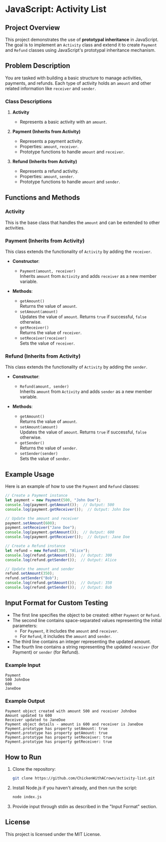 # JavaScript: Activity List

## Project Overview

This project demonstrates the use of **prototypal inheritance** in JavaScript. The goal is to implement an `Activity` class and extend it to create `Payment` and `Refund` classes using JavaScript's prototypal inheritance mechanism.

## Problem Description

You are tasked with building a basic structure to manage activities, payments, and refunds. Each type of activity holds an `amount` and other related information like `receiver` and `sender`.

### Class Descriptions

1. **Activity**
   - Represents a basic activity with an `amount`.

2. **Payment (Inherits from Activity)**
   - Represents a payment activity.
   - Properties: `amount`, `receiver`.
   - Prototype functions to handle `amount` and `receiver`.

3. **Refund (Inherits from Activity)**
   - Represents a refund activity.
   - Properties: `amount`, `sender`.
   - Prototype functions to handle `amount` and `sender`.

## Functions and Methods

### Activity
This is the base class that handles the `amount` and can be extended to other activities.

### Payment (Inherits from Activity)
This class extends the functionality of `Activity` by adding the `receiver`.

- **Constructor**:
  - `Payment(amount, receiver)`  
    Inherits `amount` from `Activity` and adds `receiver` as a new member variable.

- **Methods**:
  - `getAmount()`  
    Returns the value of `amount`.
  - `setAmount(amount)`  
    Updates the value of `amount`. Returns `true` if successful, `false` otherwise.
  - `getReceiver()`  
    Returns the value of `receiver`.
  - `setReceiver(receiver)`  
    Sets the value of `receiver`.

### Refund (Inherits from Activity)
This class extends the functionality of `Activity` by adding the `sender`.

- **Constructor**:
  - `Refund(amount, sender)`  
    Inherits `amount` from `Activity` and adds `sender` as a new member variable.

- **Methods**:
  - `getAmount()`  
    Returns the value of `amount`.
  - `setAmount(amount)`  
    Updates the value of `amount`. Returns `true` if successful, `false` otherwise.
  - `getSender()`  
    Returns the value of `sender`.
  - `setSender(sender)`  
    Sets the value of `sender`.

## Example Usage

Here is an example of how to use the `Payment` and `Refund` classes:

```javascript
// Create a Payment instance
let payment = new Payment(500, "John Doe");
console.log(payment.getAmount());  // Output: 500
console.log(payment.getReceiver());  // Output: John Doe

// Update the amount and receiver
payment.setAmount(600);
payment.setReceiver("Jane Doe");
console.log(payment.getAmount());  // Output: 600
console.log(payment.getReceiver());  // Output: Jane Doe

// Create a Refund instance
let refund = new Refund(300, "Alice");
console.log(refund.getAmount());  // Output: 300
console.log(refund.getSender());  // Output: Alice

// Update the amount and sender
refund.setAmount(350);
refund.setSender("Bob");
console.log(refund.getAmount());  // Output: 350
console.log(refund.getSender());  // Output: Bob
```

## Input Format for Custom Testing

- The first line specifies the object to be created: either `Payment` or `Refund`.
- The second line contains space-separated values representing the initial parameters:
  - For `Payment`, it includes the `amount` and `receiver`.
  - For `Refund`, it includes the `amount` and `sender`.
- The third line contains an integer representing the updated amount.
- The fourth line contains a string representing the updated `receiver` (for Payment) or `sender` (for Refund).

### Example Input

```
Payment
500 JohnDoe
600
JaneDoe
```

### Example Output

```
Payment object created with amount 500 and receiver JohnDoe
Amount updated to 600
Receiver updated to JaneDoe
Payment object details - amount is 600 and receiver is JaneDoe
Payment.prototype has property setAmount: true
Payment.prototype has property getAmount: true
Payment.prototype has property setReceiver: true
Payment.prototype has property getReceiver: true
```

## How to Run

1. Clone the repository:
   ```bash
   git clone https://github.com/ChickenWithACrown/activity-list.git
   ```

2. Install Node.js if you haven't already, and then run the script:
   ```bash
   node index.js
   ```

3. Provide input through stdin as described in the "Input Format" section.

## License

This project is licensed under the MIT License.
